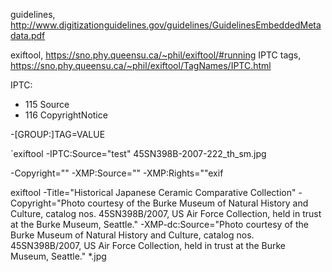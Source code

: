 guidelines, http://www.digitizationguidelines.gov/guidelines/GuidelinesEmbeddedMetadata.pdf

exiftool, https://sno.phy.queensu.ca/~phil/exiftool/#running
IPTC tags, https://sno.phy.queensu.ca/~phil/exiftool/TagNames/IPTC.html

IPTC: 

- 115 Source
- 116 CopyrightNotice


-[GROUP:]TAG=VALUE

`exiftool -IPTC:Source="test" 45SN398B-2007-222_th_sm.jpg

-Copyright=""
-XMP:Source=""
-XMP:Rights=""exif

exiftool -Title="Historical Japanese Ceramic Comparative Collection" -Copyright="Photo courtesy of the Burke Museum of Natural History and Culture, catalog nos. 45SN398B/2007, US Air Force Collection, held in trust at the Burke Museum, Seattle." -XMP-dc:Source="Photo courtesy of the Burke Museum of Natural History and Culture, catalog nos. 45SN398B/2007, US Air Force Collection, held in trust at the Burke Museum, Seattle." *.jpg
